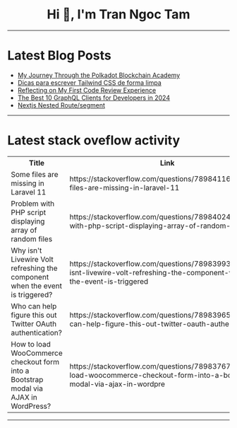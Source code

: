 <h1 align="center">Hi 👋, I'm Tran Ngoc Tam</h1>

---

# Latest Blog Posts 
<!-- BLOG-POST-LIST:START -->
- [My Journey Through the Polkadot Blockchain Academy](https://dev.to/jaypopat/my-journey-through-the-polkadot-blockchain-academy-intense-rewarding-and-transformative-21dj)
- [Dicas para escrever Tailwind CSS de forma limpa](https://dev.to/wesleywcr/dicas-para-escrever-tailwind-de-forma-limpa-6i)
- [Reflecting on My First Code Review Experience](https://dev.to/vinhyan/reflecting-on-my-first-code-review-experience-1ih8)
- [The Best 10 GraphQL Clients for Developers in 2024](https://dev.to/apilover/the-best-10-graphql-clients-for-developers-in-2024-40op)
- [Nextjs Nested Route/segment](https://dev.to/vjygour/nextjs-nested-routesegment-f2)
<!-- BLOG-POST-LIST:END -->

---

# Latest stack oveflow activity
<table>
  <tr><th>Title</th><th>Link</th></tr>
  <!-- STACKOVERFLOW:START --><tr><td>Some files are missing in Laravel 11</td><td>https://stackoverflow.com/questions/78984116/some-files-are-missing-in-laravel-11</td></tr><tr><td>Problem with PHP script displaying array of random files</td><td>https://stackoverflow.com/questions/78984024/problem-with-php-script-displaying-array-of-random-files</td></tr><tr><td>Why isn&#39;t Livewire Volt refreshing the component when the event is triggered?</td><td>https://stackoverflow.com/questions/78983993/why-isnt-livewire-volt-refreshing-the-component-when-the-event-is-triggered</td></tr><tr><td>Who can help figure this out Twitter OAuth authentication?</td><td>https://stackoverflow.com/questions/78983965/who-can-help-figure-this-out-twitter-oauth-authentication</td></tr><tr><td>How to load WooCommerce checkout form into a Bootstrap modal via AJAX in WordPress?</td><td>https://stackoverflow.com/questions/78983767/how-to-load-woocommerce-checkout-form-into-a-bootstrap-modal-via-ajax-in-wordpre</td></tr><!-- STACKOVERFLOW:END -->
</table>

---


